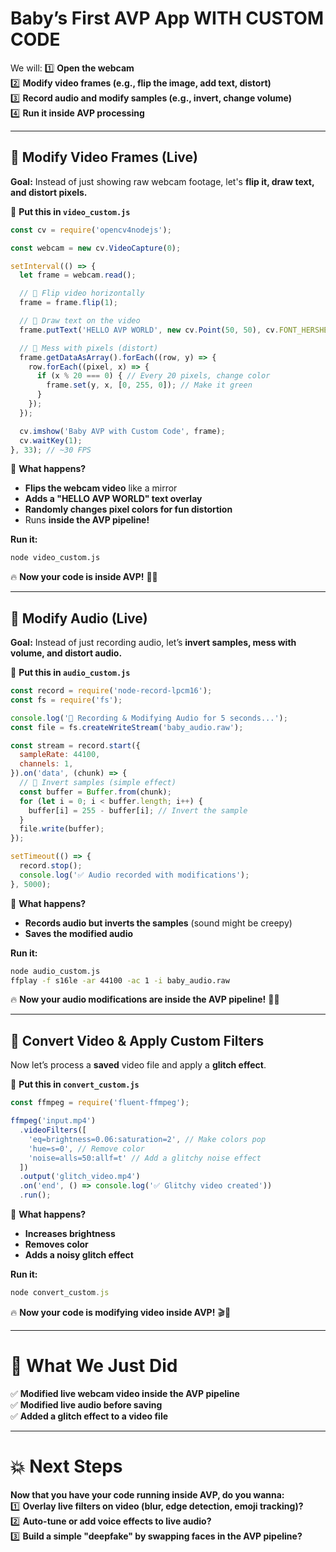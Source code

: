 # **Baby’s First AVP App WITH CUSTOM CODE**

We will: 1️⃣ **Open the webcam**  
2️⃣ **Modify video frames (e.g., flip the image, add text, distort)**  
3️⃣ **Record audio and modify samples (e.g., invert, change volume)**  
4️⃣ **Run it inside AVP processing**

---

## **🎥 Modify Video Frames (Live)**

**Goal:** Instead of just showing raw webcam footage, let's **flip it, draw text, and distort pixels.**

📌 **Put this in `video_custom.js`**


```javascript
const cv = require('opencv4nodejs');

const webcam = new cv.VideoCapture(0);

setInterval(() => {
  let frame = webcam.read();

  // 🔄 Flip video horizontally
  frame = frame.flip(1);

  // 📝 Draw text on the video
  frame.putText('HELLO AVP WORLD', new cv.Point(50, 50), cv.FONT_HERSHEY_SIMPLEX, 1, new cv.Vec(255, 255, 255), 2);

  // 🤪 Mess with pixels (distort)
  frame.getDataAsArray().forEach((row, y) => {
    row.forEach((pixel, x) => {
      if (x % 20 === 0) { // Every 20 pixels, change color
        frame.set(y, x, [0, 255, 0]); // Make it green
      }
    });
  });

  cv.imshow('Baby AVP with Custom Code', frame);
  cv.waitKey(1);
}, 33); // ~30 FPS

```

🎉 **What happens?**

- **Flips the webcam video** like a mirror
- **Adds a "HELLO AVP WORLD" text overlay**
- **Randomly changes pixel colors for fun distortion**
- Runs **inside the AVP pipeline!**

**Run it:**



```bash
node video_custom.js

```


🔥 **Now your code is inside AVP!** 🎥🚀

---

## **🎤 Modify Audio (Live)**

**Goal:** Instead of just recording audio, let’s **invert samples, mess with volume, and distort audio.**

📌 **Put this in `audio_custom.js`**


```javascript
const record = require('node-record-lpcm16');
const fs = require('fs');

console.log('🎤 Recording & Modifying Audio for 5 seconds...');
const file = fs.createWriteStream('baby_audio.raw');

const stream = record.start({
  sampleRate: 44100,
  channels: 1,
}).on('data', (chunk) => {
  // 🔄 Invert samples (simple effect)
  const buffer = Buffer.from(chunk);
  for (let i = 0; i < buffer.length; i++) {
    buffer[i] = 255 - buffer[i]; // Invert the sample
  }
  file.write(buffer);
});

setTimeout(() => {
  record.stop();
  console.log('✅ Audio recorded with modifications');
}, 5000);

```

🎉 **What happens?**

- **Records audio but inverts the samples** (sound might be creepy)
- **Saves the modified audio**

**Run it:**



```bash
node audio_custom.js
ffplay -f s16le -ar 44100 -ac 1 -i baby_audio.raw

```

🔥 **Now your audio modifications are inside the AVP pipeline!** 🎤🚀

---

## **🔄 Convert Video & Apply Custom Filters**

Now let’s process a **saved** video file and apply a **glitch effect**.

📌 **Put this in `convert_custom.js`**


```javascript
const ffmpeg = require('fluent-ffmpeg');

ffmpeg('input.mp4')
  .videoFilters([
    'eq=brightness=0.06:saturation=2', // Make colors pop
    'hue=s=0', // Remove color
    'noise=alls=50:allf=t' // Add a glitchy noise effect
  ])
  .output('glitch_video.mp4')
  .on('end', () => console.log('✅ Glitchy video created'))
  .run();

```

🎉 **What happens?**

- **Increases brightness**
- **Removes color**
- **Adds a noisy glitch effect**

**Run it:**


```javascript
node convert_custom.js

```

🔥 **Now your code is modifying video inside AVP!** 🎬🚀

---

# **🥇 What We Just Did**

✅ **Modified live webcam video inside the AVP pipeline**  
✅ **Modified live audio before saving**  
✅ **Added a glitch effect to a video file**

---

# **💥 Next Steps**

**Now that you have your code running inside AVP, do you wanna:**  
1️⃣ **Overlay live filters on video (blur, edge detection, emoji tracking)?**  
2️⃣ **Auto-tune or add voice effects to live audio?**  
3️⃣ **Build a simple "deepfake" by swapping faces in the AVP pipeline?**